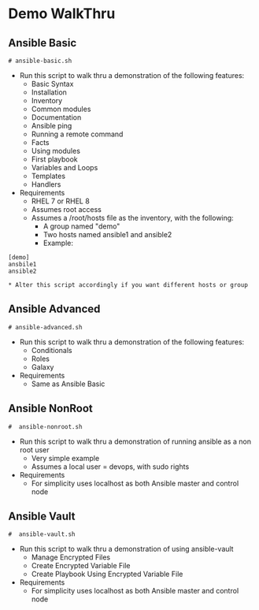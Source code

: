 # Demo WalkThru

## Ansible Basic
```  
# ansible-basic.sh
```
* Run this script to walk thru a demonstration of the following features:
  * Basic Syntax
  * Installation
  * Inventory
  * Common modules
  * Documentation
  * Ansible ping
  * Running a remote command
  * Facts
  * Using modules
  * First playbook
  * Variables and Loops
  * Templates
  * Handlers
* Requirements
  * RHEL 7 or RHEL 8
  * Assumes root access
  * Assumes a /root/hosts file as the inventory, with the following:
    * A group named "demo"
    * Two hosts named ansible1 and ansible2
    * Example:
```
[demo]
ansbile1
ansible2
```
    * Alter this script accordingly if you want different hosts or group


## Ansible Advanced
```
# ansible-advanced.sh
```
* Run this script to walk thru a demonstration of the following features:
  * Conditionals
  * Roles
  * Galaxy
* Requirements
  * Same as Ansible Basic

## Ansible NonRoot
```  
#  ansible-nonroot.sh
```
* Run this script to walk thru a demonstration of running ansible as a non root user
  * Very simple example
  * Assumes a local user = devops, with sudo rights
* Requirements
  * For simplicity uses localhost as both Ansible master and control node

## Ansible Vault
```  
#  ansible-vault.sh
```
* Run this script to walk thru a demonstration of using ansible-vault
  * Manage Encrypted Files
  * Create Encrypted Variable File
  * Create Playbook Using Encrypted Variable File
* Requirements
  * For simplicity uses localhost as both Ansible master and control node
